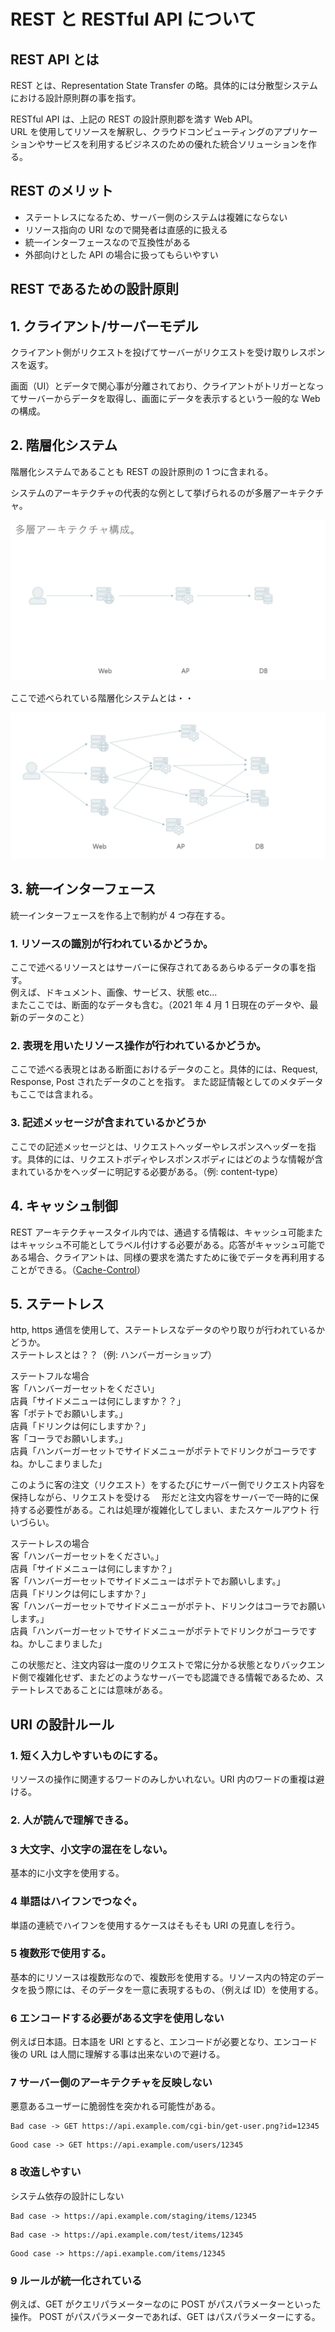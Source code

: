 # REST と RESTful API について

## REST API とは

REST とは、Representation State Transfer の略。具体的には分散型システムにおける設計原則群の事を指す。

RESTful API は、上記の REST の設計原則郡を満す Web API。  
URL を使用してリソースを解釈し、クラウドコンピューティングのアプリケーションやサービスを利用するビジネスのための優れた統合ソリューションを作る。

## REST のメリット

- ステートレスになるため、サーバー側のシステムは複雑にならない
- リソース指向の URI なので開発者は直感的に扱える
- 統一インターフェースなので互換性がある
- 外部向けとした API の場合に扱ってもらいやすい

## REST であるための設計原則

## 1. クライアント/サーバーモデル

クライアント側がリクエストを投げてサーバーがリクエストを受け取りレスポンスを返す。

画面（UI）とデータで関心事が分離されており、クライアントがトリガーとなってサーバーからデータを取得し、画面にデータを表示するという一般的な Web の構成。

## 2. 階層化システム

階層化システムであることも REST の設計原則の 1 つに含まれる。

システムのアーキテクチャの代表的な例として挙げられるのが多層アーキテクチャ。

![presentation-architecture](./images/2021-02-16-presentation_architecture.png "app-demo1")

ここで述べられている階層化システムとは・・

![nested_architecture](./images/2021-02-16-nested_architecture.png "app-demo1")

## 3. 統一インターフェース

統一インターフェースを作る上で制約が 4 つ存在する。

### 1. リソースの識別が行われているかどうか。

ここで述べるリソースとはサーバーに保存されてあるあらゆるデータの事を指す。  
 例えば、ドキュメント、画像、サービス、状態 etc...  
 またここでは、断面的なデータも含む。（2021 年 4 月 1 日現在のデータや、最新のデータのこと）

### 2. 表現を用いたリソース操作が行われているかどうか。

ここで述べる表現とはある断面におけるデータのこと。具体的には、Request, Response, Post されたデータのことを指す。
また認証情報としてのメタデータもここでは含まれる。

### 3. 記述メッセージが含まれているかどうか

ここでの記述メッセージとは、リクエストヘッダーやレスポンスヘッダーを指す。具体的には、リクエストボディやレスポンスボディにはどのような情報が含まれているかをヘッダーに明記する必要がある。（例: content-type）

## 4. キャッシュ制御

REST アーキテクチャースタイル内では、通過する情報は、キャッシュ可能またはキャッシュ不可能としてラベル付けする必要がある。応答がキャッシュ可能である場合、クライアントは、同様の要求を満たすために後でデータを再利用することができる。（[Cache-Control](https://developer.mozilla.org/ja/docs/Web/HTTP/Headers/Cache-Control)）

## 5. ステートレス

http, https 通信を使用して、ステートレスなデータのやり取りが行われているかどうか。  
 ステートレスとは？？（例: ハンバーガーショップ）

ステートフルな場合  
 客「ハンバーガーセットをください」  
 店員「サイドメニューは何にしますか？？」  
 客「ポテトでお願いします。」  
 店員「ドリンクは何にしますか？」  
 客「コーラでお願いします。」  
 店員「ハンバーガーセットでサイドメニューがポテトでドリンクがコーラですね。かしこまりました」

このように客の注文（リクエスト）をするたびにサーバー側でリクエスト内容を保持しながら、リクエストを受ける
　形だと注文内容をサーバーで一時的に保持する必要性がある。これは処理が複雑化してしまい、またスケールアウト
行いづらい。

ステートレスの場合  
 客「ハンバーガーセットをください。」  
 店員「サイドメニューは何にしますか？」  
 客「ハンバーガーセットでサイドメニューはポテトでお願いします。」  
 店員「ドリンクは何にしますか？」  
 客「ハンバーガーセットでサイドメニューがポテト、ドリンクはコーラでお願いします。」  
 店員「ハンバーガーセットでサイドメニューがポテトでドリンクがコーラですね。かしこまりました」

この状態だと、注文内容は一度のリクエストで常に分かる状態となりバックエンド側で複雑化せず、またどのようなサーバーでも認識できる情報であるため、ステートレスであることには意味がある。

## URI の設計ルール

### 1. 短く入力しやすいものにする。

リソースの操作に関連するワードのみしかいれない。URI 内のワードの重複は避ける。

### 2. 人が読んで理解できる。

### 3 大文字、小文字の混在をしない。

基本的に小文字を使用する。

### 4 単語はハイフンでつなぐ。

単語の連続でハイフンを使用するケースはそもそも URI の見直しを行う。

### 5 複数形で使用する。

基本的にリソースは複数形なので、複数形を使用する。リソース内の特定のデータを扱う際には、そのデータを一意に表現するもの、（例えば ID）を使用する。

### 6 エンコードする必要がある文字を使用しない

例えば日本語。日本語を URI とすると、エンコードが必要となり、エンコード後の URL は人間に理解する事は出来ないので避ける。

### 7 サーバー側のアーキテクチャを反映しない

悪意あるユーザーに脆弱性を突かれる可能性がある。

```
Bad case -> GET https://api.example.com/cgi-bin/get-user.png?id=12345
```

```
Good case -> GET https://api.example.com/users/12345
```

### 8 改造しやすい

システム依存の設計にしない

```
Bad case -> https://api.example.com/staging/items/12345
```

```
Bad case -> https://api.example.com/test/items/12345
```

```
Good case -> https://api.example.com/items/12345
```

### 9 ルールが統一化されている

例えば、GET がクエリパラメーターなのに POST がパスパラメーターといった操作。
POST がパスパラメーターであれば、GET はパスパラメーターにする。
